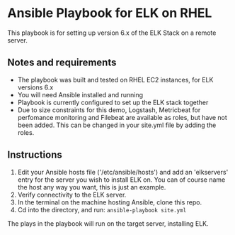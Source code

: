 # Ansible Playbook for ELK on RHEL
 
This playbook is for setting up version 6.x of the ELK Stack on a remote server. 

## Notes and requirements
 - The playbook was built and tested on RHEL EC2 instances, for ELK versions 6.x 
 - You will need Ansible installed and running
 - Playbook is currently configured to set up the ELK stack together 
 - Due to size constraints for this demo, Logstash, Metricbeat for perfomance monitoring and Filebeat are available as roles, but have not been added. This can be changed in your site.yml file by adding the roles.
 
 
 ## Instructions
 
 1. Edit your Ansible hosts file ('/etc/ansible/hosts') and add an 'elkservers' entry for the server you wish to install ELK on. You can of course name the host any way you want, this is just an example. 
 2. Verify connectivity to the ELK server.
 3. In the terminal on the machine hosting Ansible, clone this repo.
 4. Cd into the directory, and run:
 `ansible-playbook site.yml`
 
 The plays in the playbook will run on the target server, installing ELK. 
 
[site.yml]: https://github.com/maggiejg/ansible-playbook-elk-rhel.git
